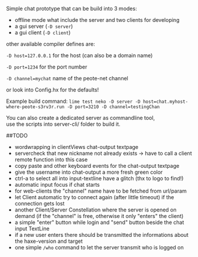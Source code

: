 Simple chat prototype that can be build into 3 modes:

- offline mode what include the server and two clients for developing
- a gui server (`-D server`)
- a gui client (`-D client`)

other available compiler defines are:  

`-D host=127.0.0.1` for the host (can also be a domain name)  

`-D port=1234` for the port number  

`-D channel=mychat` name of the peote-net channel  

or look into Config.hx for the defaults!

Example build command:
`lime test neko -D server -D host=chat.myhost-where-peote-s3rv3r.run -D port=3210 -D channel=testingChan`
  

You can also create a dedicated server as commandline tool,  
use the scripts into server-cli/ folder to build it.


##TODO

- wordwrapping in clientViews chat-output textpage
- servercheck that new nickname not already exists -> have to call a client remote function into this case
- copy paste and other keyboard events for the chat-output textpage
- give the username into chat-output a more fresh green color
- ctrl-a to select all into input-textline have a glitch (thx to logo to find!)
- automatic input focus if chat starts
- for web-clients the "channel" name have to be fetched from url/param
- let Client automatic try to connect again (after little timeout) if the connection gets lost
- another Client/Server Constellation where the server is opened on demand (if the "channel" is free, otherwise it only "enters" the client)
- a simple "enter" button while login and "send" button beside the chat input TextLine
- if a new user enters there should be transmitted the informations about the haxe-version and target
- one simple `/who` command to let the server transmit who is logged on